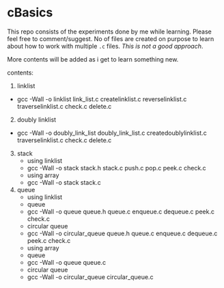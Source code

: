 # cBasics

This repo consists of the experiments done by me while learning. Please
feel free to comment/suggest.
No of files are created on purpose to learn about how to work with multiple
`.c` files. *This is not a good approach*.

More contents will be added as i get to learn something new.

contents:
1. linklist
* gcc -Wall -o linklist link_list.c createlinklist.c reverselinklist.c traverselinklist.c check.c delete.c
2. doubly linklist
* gcc -Wall -o doubly_link_list doubly_link_list.c createdoublylinklist.c traverselinklist.c check.c delete.c
3. stack
    - using linklist
    * gcc -Wall -o stack stack.h stack.c push.c pop.c peek.c check.c
    - using array
    * gcc -Wall -o stack stack.c
4. queue
    - using linklist
    - queue
    * gcc -Wall -o queue queue.h queue.c enqueue.c dequeue.c peek.c check.c
    - circular queue
    * gcc -Wall -o circular_queue queue.h queue.c enqueue.c dequeue.c peek.c check.c
    - using array
    - queue
    * gcc -Wall -o queue queue.c
    - circular queue
    * gcc -Wall -o circular_queue circular_queue.c


